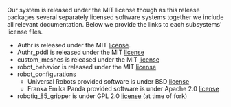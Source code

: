 Our system is released under the MIT license though as this release packages several separately licensed software systems together we include all relevant documentation. Below we provide the links to each subsystems' license files.

- Authr is released under the MIT [license](./authr/LICENSE).
- Authr_pddl is released under the MIT [license](./authr_pddl/LICENSE)
- custom_meshes is released under the MIT [license](./custom_meshes/LICENSE)
- robot_behavior is released under the MIT [license](./robot_behavior/LICENSE)
- robot_configurations
  - Universal Robots provided software is under BSD [license](./robot_configurations/UR_LICENSE)
  - Franka Emika Panda provided software is under Apache 2.0 [license](./robot_configurations/FEP_LICENSE)
- robotiq_85_gripper is under GPL 2.0 [license](./robotiq_85_gripper/LICENSE) (at time of fork)
